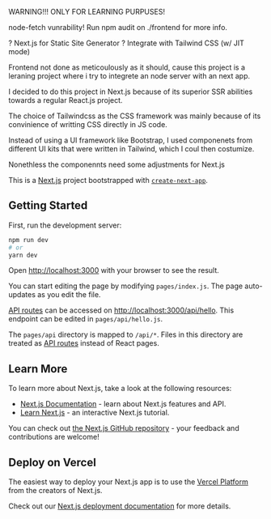 WARNING!!! ONLY FOR LEARNING PURPUSES!

node-fetch vunrability! Run npm audit on ./frontend for more info.

? Next.js for Static Site Generator
? Integrate with Tailwind CSS (w/ JIT mode)

Frontend not done as meticoulously as it should, cause this project is a leraning project where i try to integrete an node server with an next app.


I decided to do this project in Next.js because of its superior SSR abilities towards a regular React.js project.

The choice of Tailwindcss as the CSS framework was mainly because of its convinience of writting CSS directly in JS code.

Instead of using a UI framework like Bootstrap, I used componenets from different UI kits that were written in Tailwind, which I coul then costumize.

Nonethless the componennts need some adjustments for Next.js



This is a [Next.js](https://nextjs.org/) project bootstrapped with [`create-next-app`](https://github.com/vercel/next.js/tree/canary/packages/create-next-app).

## Getting Started

First, run the development server:

```bash
npm run dev
# or
yarn dev
```

Open [http://localhost:3000](http://localhost:3000) with your browser to see the result.

You can start editing the page by modifying `pages/index.js`. The page auto-updates as you edit the file.

[API routes](https://nextjs.org/docs/api-routes/introduction) can be accessed on [http://localhost:3000/api/hello](http://localhost:3000/api/hello). This endpoint can be edited in `pages/api/hello.js`.

The `pages/api` directory is mapped to `/api/*`. Files in this directory are treated as [API routes](https://nextjs.org/docs/api-routes/introduction) instead of React pages.

## Learn More

To learn more about Next.js, take a look at the following resources:

- [Next.js Documentation](https://nextjs.org/docs) - learn about Next.js features and API.
- [Learn Next.js](https://nextjs.org/learn) - an interactive Next.js tutorial.

You can check out [the Next.js GitHub repository](https://github.com/vercel/next.js/) - your feedback and contributions are welcome!

## Deploy on Vercel

The easiest way to deploy your Next.js app is to use the [Vercel Platform](https://vercel.com/new?utm_medium=default-template&filter=next.js&utm_source=create-next-app&utm_campaign=create-next-app-readme) from the creators of Next.js.

Check out our [Next.js deployment documentation](https://nextjs.org/docs/deployment) for more details.
